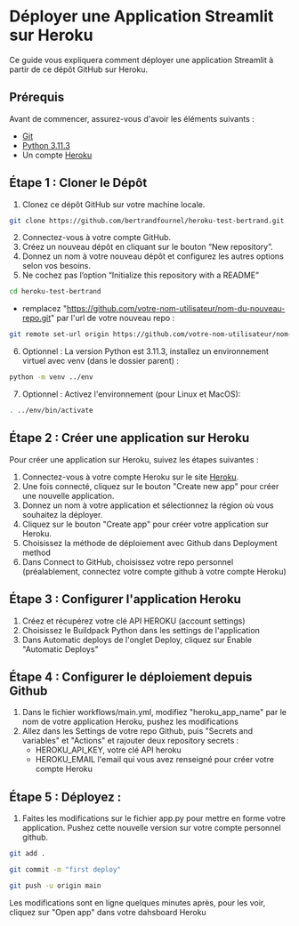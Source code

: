 # Déployer une Application Streamlit sur Heroku

Ce guide vous expliquera comment déployer une application Streamlit à partir de ce dépôt GitHub sur Heroku.

## Prérequis

Avant de commencer, assurez-vous d'avoir les éléments suivants :

- [Git](https://git-scm.com/)
- [Python 3.11.3](https://www.python.org/downloads/)
- Un compte [Heroku](https://signup.heroku.com/)


## Étape 1 : Cloner le Dépôt

1. Clonez ce dépôt GitHub sur votre machine locale.

```bash
git clone https://github.com/bertrandfournel/heroku-test-bertrand.git
```

2.	Connectez-vous à votre compte GitHub.
3.	Créez un nouveau dépôt en cliquant sur le bouton “New repository”.
4.	Donnez un nom à votre nouveau dépôt et configurez les autres options selon vos besoins.
5.	Ne cochez pas l’option “Initialize this repository with a README”

```bash
cd heroku-test-bertrand
```


* remplacez "https://github.com/votre-nom-utilisateur/nom-du-nouveau-repo.git" par l'url de votre nouveau repo :
```bash
git remote set-url origin https://github.com/votre-nom-utilisateur/nom-du-nouveau-repo.git
```

6. Optionnel : La version Python est 3.11.3, installez un environnement virtuel avec venv (dans le dossier parent) : 

```bash
python -m venv ../env
```

7. Optionnel : Activez l'environnement (pour Linux et MacOS): 

```bash
. ../env/bin/activate
```


## Étape 2 : Créer une application sur Heroku

Pour créer une application sur Heroku, suivez les étapes suivantes :

1. Connectez-vous à votre compte Heroku sur le site [Heroku](https://www.heroku.com/).
2. Une fois connecté, cliquez sur le bouton "Create new app" pour créer une nouvelle application.
3. Donnez un nom à votre application et sélectionnez la région où vous souhaitez la déployer.
4. Cliquez sur le bouton "Create app" pour créer votre application sur Heroku.
5. Choisissez la méthode de déploiement avec Github dans Deployment method
6. Dans Connect to GitHub, choisissez votre repo personnel (préalablement, connectez votre compte github à votre compte Heroku)

## Étape 3 : Configurer l'application Heroku

1. Créez et récupérez votre clé API HEROKU (account settings)
2. Choisissez le Buildpack Python dans les settings de l'application
3. Dans Automatic deploys de l'onglet Deploy, cliquez sur Enable "Automatic Deploys"

## Étape 4 : Configurer le déploiement depuis Github

1. Dans le fichier workflows/main.yml, modifiez "heroku_app_name" par le nom de votre application Heroku, pushez les modifications
2. Allez dans les Settings de votre repo Github, puis "Secrets and variables" et "Actions" et rajouter deux repository secrets :
    * HEROKU_API_KEY, votre clé API heroku
    * HEROKU_EMAIL l'email qui vous avez renseigné pour créer votre compte Heroku


## Étape 5 : Déployez :

1. Faites les modifications sur le fichier app.py pour mettre en forme votre application. Pushez cette nouvelle version sur votre compte personnel github.

```bash
git add .
```

```bash
git commit -m "first deploy"
```

```bash
git push -u origin main
```

Les modifications sont en ligne quelques minutes après, pour les voir, cliquez sur "Open app" dans votre dahsboard Heroku
